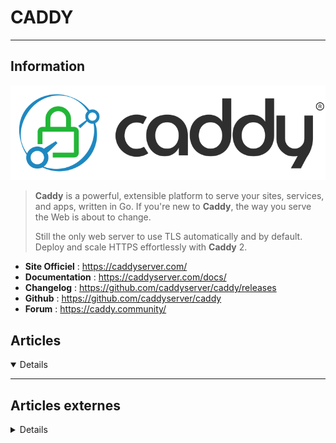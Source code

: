 # CADDY
---

## <i class="fa-solid fa-hashtag"></i> Information

![Logo](../../_media/apps/caddy/caddy-logo.svg ':size=250 :no-zoom')


> <i class="fa-solid fa-quote-left"></i> **Caddy** is a powerful, extensible platform to serve your sites, services, and apps, written in Go. If you're new to **Caddy**, the way you serve the Web is about to change.
>
> Still the only web server to use TLS automatically and by default. Deploy and scale HTTPS effortlessly with **Caddy** 2. <i class="fa-solid fa-quote-left fa-rotate-180"></i>


- <i class="fa-solid fa-globe"></i> **Site Officiel** : https://caddyserver.com/
- <i class="fa-solid fa-book"></i> **Documentation** : https://caddyserver.com/docs/
- <i class="fa-solid fa-file-circle-question"></i> **Changelog** : https://github.com/caddyserver/caddy/releases
- <i class="fa-brands fa-github"></i> **Github** : https://github.com/caddyserver/caddy
- <i class="fas fa-comments"></i> **Forum** : https://caddy.community/



## <i class="fa-regular fa-newspaper"></i> Articles

<details open>

</details>

---

## <i class="fa-solid fa-glasses"></i> Articles externes

<details>

- [Comment accéder à distance aux applications GUI en utilisant Docker et Caddy sur Ubuntu 18.04](https://www.digitalocean.com/community/tutorials/how-to-remotely-access-gui-applications-using-docker-and-caddy-on-ubuntu-18-04-fr)
- [Comment accéder à distance aux applications GUI en utilisant Docker et Caddy sur Ubuntu 20.04](https://www.digitalocean.com/community/tutorials/how-to-remotely-access-gui-applications-using-docker-and-caddy-on-ubuntu-20-04-fr)
- [Comment héberger un site Web avec Caddy sur Ubuntu 18.04](https://www.digitalocean.com/community/tutorials/how-to-host-a-website-with-caddy-on-ubuntu-18-04-fr)
- [How To Host a Website with Caddy on Ubuntu 18.04](https://www.digitalocean.com/community/tutorials/how-to-host-a-website-with-caddy-on-ubuntu-18-04)
- [How To Host a Website with HTTPS Using Caddy on Linux](https://www.tecmint.com/install-caddy-web-server-in-centos-ubuntu/)
- [How to Install and Configure Caddy Web Server with PHP and MariaDB on Ubuntu 20.04](https://www.howtoforge.com/tutorial/ubuntu-caddy-web-server-installation/)
- [How to Install and Configure Caddy Web Server with PHP on Fedora 34 / CentOS 8](https://www.howtoforge.com/how-to-install-and-configure-caddy-web-server-with-php-on-fedora-34-centos-8/)
- [How to Install Caddy Web Server with PHP-FPM on Ubuntu 16.04](https://www.howtoforge.com/tutorial/ubuntu-caddy-web-server-installation/)
- [How To Remotely Access GUI Applications Using Docker and Caddy on Debian 9](https://www.digitalocean.com/community/tutorials/how-to-remotely-access-gui-applications-using-docker-and-caddy-on-debian-9)
- [How To Remotely Access GUI Applications Using Docker and Caddy on Ubuntu 20.04](https://www.digitalocean.com/community/tutorials/how-to-remotely-access-gui-applications-using-docker-and-caddy-on-ubuntu-20-04)
- [Pilotage de Caddy par API](https://blog.devarieux.net/2021/02/caddy-api.html)
- [Présentation de Caddy](https://blog.devarieux.net/2021/02/caddy-presentation.html)
- [Utilisation de Caddy Server avec Docker](https://www.dwastudio.fr/article/https-simple-avec-caddy/)

</details>
